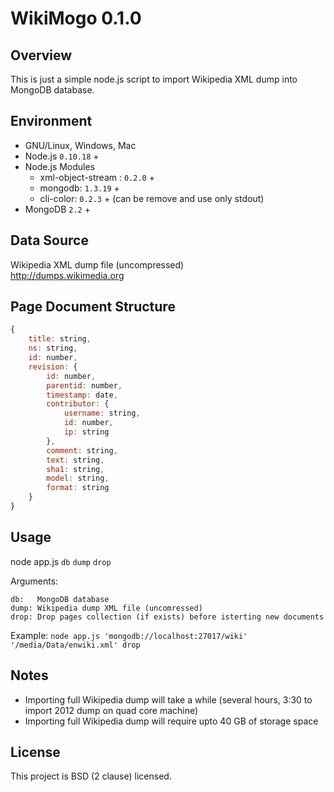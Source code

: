WikiMogo 0.1.0
==============

Overview
--------

This is just a simple node.js script to import Wikipedia XML dump into MongoDB database.

Environment
-----------

* GNU/Linux, Windows, Mac
* Node.js `0.10.18` +
* Node.js Modules
  * xml-object-stream : `0.2.0` +
  * mongodb: `1.3.19` +
  * cli-color: `0.2.3` + (can be remove and use only stdout)
* MongoDB `2.2` +

Data Source
-----------

Wikipedia XML dump file (uncompressed)  
http://dumps.wikimedia.org

Page Document Structure
-----------------------
````js
{
	title: string,
	ns: string,
	id: number,
	revision: {
	    id: number,
	    parentid: number,
	    timestamp: date,
	    contributor: {
	        username: string,
	        id: number,
	        ip: string
	    },
	    comment: string,
	    text: string,
	    sha1: string,
	    model: string,
	    format: string
	}
}
````

Usage
-----

node app.js `db` `dump` `drop`

Arguments:
````
db:   MongoDB database
dump: Wikipedia dump XML file (uncomressed)
drop: Drop pages collection (if exists) before isterting new documents
````
Example:
`node app.js 'mongodb://localhost:27017/wiki' '/media/Data/enwiki.xml' drop`

Notes
-----

* Importing full Wikipedia dump will take a while (several hours, 3:30 to import 2012 dump on quad core machine)
* Importing full Wikipedia dump will require upto 40 GB of storage space

License
-------

This project is BSD (2 clause) licensed.
